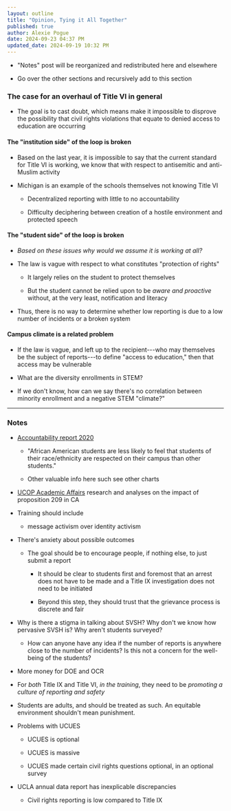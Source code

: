 ```yaml
---
layout: outline
title: "Opinion, Tying it All Together"
published: true
author: Alexie Pogue
date: 2024-09-23 04:37 PM
updated_date: 2024-09-19 10:32 PM
---
```


- "Notes" post will be reorganized and redistributed here and elsewhere

- Go over the other sections and recursively add to this section 


### The case for an overhaul of Title VI in general 

- The goal is to cast doubt, which means make it impossible to disprove the possibility that civil rights violations that equate to denied access to education are occurring 

#### The "institution side" of the loop is broken

- Based on the last year, it is impossible to say that the current standard for Title VI is working, we know that with respect to antisemitic and anti-Muslim activity

- Michigan is an example of the schools themselves not knowing Title VI 

	- Decentralized reporting with little to no accountability

	- Difficulty deciphering between creation of a hostile environment and protected speech

#### The "student side" of the loop is broken

- *Based on these issues why would we assume it is working at all?* 

- The law is vague with respect to what constitutes "protection of rights"

	- It largely relies on the student to protect themselves

	- But the student cannot be relied upon to be *aware and proactive* without, at the very least, notification and literacy

- Thus, there is no way to determine whether low reporting is due to a low number of incidents or a broken system

#### Campus climate is a related problem

- If the law is vague, and left up to the recipient---who may themselves be the subject of reports---to define "access to education," then that access may be vulnerable

- What are the diversity enrollments in STEM?

- If we don't know, how can we say there's no correlation between minority enrollment and a negative STEM "climate?"


---------------------------------------------------------------------------------------------------------------------------
### Notes 

- [Accountability report 2020](https://accountability.universityofcalifornia.edu/2020/chapters/chapter-7.html#7.3.1)

	- "African American students are less likely to feel that students of their race/ethnicity are respected on their campus than other students."

	- Other valuable info here such see other charts

- [UCOP Academic Affairs](https://www.ucop.edu/academic-affairs/prop-209/index.html#:~:text=Proposition%20209%2C%20passed%20in%201996,public%20contracting%20and%20public%20education.) research and analyses on the impact of proposition 209 in CA 


- Training should include

	- message activism over identity activism


- There's anxiety about possible outcomes 

	- The goal should be to encourage people, if nothing else, to just submit a report 

		- It should be clear to students first and foremost that an arrest does not have to be made and a Title IX investigation does not need to be initiated

		- Beyond this step, they should trust that the grievance process is discrete and fair 



- Why is there a stigma in talking about SVSH? Why don't we know how pervasive SVSH is? Why aren't students surveyed? 

	- How can anyone have any idea if the number of reports is anywhere close to the number of incidents? Is this not a concern for the well-being of the students? 



- More money for DOE and OCR 





- For *both* Title IX and Title VI, *in the training*, they need to be *promoting a culture of reporting and safety*



- Students are adults, and should be treated as such. An equitable environment shouldn't mean punishment.


- Problems with UCUES

	- UCUES is optional 

	- UCUES is massive 

	- UCUES made certain civil rights questions optional, in an optional survey 




- UCLA annual data report has inexplicable discrepancies 

	- Civil rights reporting is low compared to Title IX 

